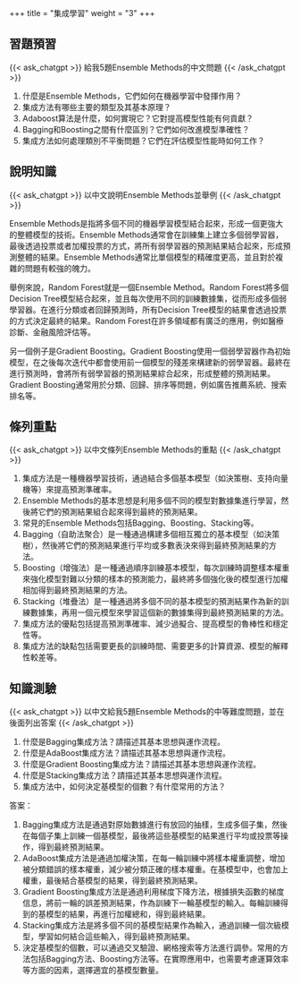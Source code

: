 +++
title = "集成學習"
weight = "3"
+++
## 習題預習
{{< ask_chatgpt >}}
給我5題Ensemble Methods的中文問題
{{< /ask_chatgpt >}}

1. 什麼是Ensemble Methods，它們如何在機器學習中發揮作用？
2. 集成方法有哪些主要的類型及其基本原理？
3. Adaboost算法是什麼，如何實現它？它對提高模型性能有何貢獻？
4. Bagging和Boosting之間有什麼區別？它們如何改進模型準確性？
5. 集成方法如何處理類別不平衡問題？它們在評估模型性能時如何工作？   

## 說明知識
{{< ask_chatgpt >}}
以中文說明Ensemble Methods並舉例
{{< /ask_chatgpt >}}

Ensemble Methods是指將多個不同的機器學習模型結合起來，形成一個更強大的整體模型的技術。Ensemble Methods通常會在訓練集上建立多個弱學習器，最後透過投票或者加權投票的方式，將所有弱學習器的預測結果結合起來，形成預測整體的結果。Ensemble Methods通常比單個模型的精確度更高，並且對於複雜的問題有較強的魄力。

舉例來說，Random Forest就是一個Ensemble Method。Random Forest將多個Decision Tree模型結合起來，並且每次使用不同的訓練數據集，從而形成多個弱學習器。在進行分類或者回歸預測時，所有Decision Tree模型的結果會透過投票的方式決定最終的結果。Random Forest在許多領域都有廣泛的應用，例如醫療診斷、金融風險評估等。

另一個例子是Gradient Boosting。Gradient Boosting使用一個弱學習器作為初始模型，在之後每次迭代中都會使用前一個模型的殘差來構建新的弱學習器。最終在進行預測時，會將所有弱學習器的預測結果綜合起來，形成整體的預測結果。Gradient Boosting通常用於分類、回歸、排序等問題，例如廣告推薦系統、搜索排名等。   

## 條列重點
{{< ask_chatgpt >}}
以中文條列Ensemble Methods的重點
{{< /ask_chatgpt >}}

1. 集成方法是一種機器學習技術，通過結合多個基本模型（如決策樹、支持向量機等）來提高預測準確率。
2. Ensemble Methods的基本思想是利用多個不同的模型對數據集進行學習，然後將它們的預測結果組合起來得到最終的預測結果。
3. 常見的Ensemble Methods包括Bagging、Boosting、Stacking等。
4. Bagging（自助法聚合）是一種通過構建多個相互獨立的基本模型（如決策樹），然後將它們的預測結果進行平均或多數表決來得到最終預測結果的方法。
5. Boosting（增強法）是一種通過順序訓練基本模型，每次訓練時調整樣本權重來強化模型對難以分類的樣本的預測能力，最終將多個強化後的模型進行加權相加得到最終預測結果的方法。
6. Stacking（堆疊法）是一種通過將多個不同的基本模型的預測結果作為新的訓練數據集，再用一個元模型來學習這個新的數據集得到最終預測結果的方法。
7. 集成方法的優點包括提高預測準確率、減少過擬合、提高模型的魯棒性和穩定性等。
8. 集成方法的缺點包括需要更長的訓練時間、需要更多的計算資源、模型的解釋性較差等。   

## 知識測驗
{{< ask_chatgpt >}}
以中文給我5題Ensemble Methods的中等難度問題，並在後面列出答案
{{< /ask_chatgpt >}}

1. 什麼是Bagging集成方法？請描述其基本思想與運作流程。
2. 什麼是AdaBoost集成方法？請描述其基本思想與運作流程。
3. 什麼是Gradient Boosting集成方法？請描述其基本思想與運作流程。
4. 什麼是Stacking集成方法？請描述其基本思想與運作流程。
5. 集成方法中，如何決定基模型的個數？有什麼常用的方法？

答案：
1. Bagging集成方法是通過對原始數據進行有放回的抽樣，生成多個子集，然後在每個子集上訓練一個基模型，最後將這些基模型的結果進行平均或投票等操作，得到最終預測結果。
2. AdaBoost集成方法是通過加權決策，在每一輪訓練中將樣本權重調整，增加被分類錯誤的樣本權重，減少被分類正確的樣本權重。在基模型中，也會加上權重，最後結合基模型的結果，得到最終預測結果。
3. Gradient Boosting集成方法是通過利用梯度下降方法，根據損失函數的梯度信息，將前一輪的誤差預測結果，作為訓練下一輪基模型的輸入。每輪訓練得到的基模型的結果，再進行加權總和，得到最終結果。
4. Stacking集成方法是將多個不同的基模型結果作為輸入，通過訓練一個次級模型，學習如何結合這些輸入，得到最終預測結果。
5. 決定基模型的個數，可以通過交叉驗證、網格搜索等方法進行調參。常用的方法包括Bagging方法、Boosting方法等。在實際應用中，也需要考慮運算效率等方面的因素，選擇適宜的基模型數量。   

